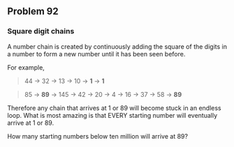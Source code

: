 ## Problem 92
### Square digit chains

A number chain is created by continuously adding the square of the digits in a number to form a new number until it has been seen before.

For example,

>44 -> 32 -> 13 -> 10 -> **1** -> **1**

>85 -> **89** -> 145 -> 42 -> 20 -> 4 -> 16 -> 37 -> 58 -> **89**

Therefore any chain that arrives at 1 or 89 will become stuck in an endless loop. What is most amazing is that EVERY starting number will eventually arrive at 1 or 89.

How many starting numbers below ten million will arrive at 89?
